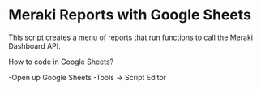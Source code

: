 # Meraki Reports with Google Sheets
This script creates a menu of reports that run functions to call the Meraki Dashboard API.

How to code in Google Sheets?

-Open up Google Sheets
-Tools -> Script Editor
